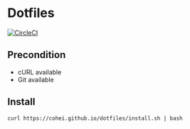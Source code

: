 # Dotfiles

[![CircleCI](https://circleci.com/gh/cohei/dotfiles.svg?style=svg)](https://circleci.com/gh/cohei/dotfiles)

## Precondition

- cURL available
- Git available

## Install

```shell
curl https://cohei.github.io/dotfiles/install.sh | bash
```
